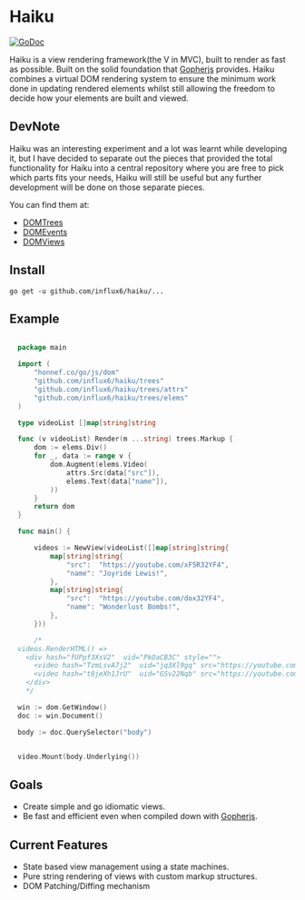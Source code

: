 # Haiku
[![GoDoc](http://img.shields.io/badge/go-documentation-blue.svg?style=flat-square)](http://godoc.org/github.com/influx6/haiku)

Haiku is a view rendering framework(the V in MVC), built to render as fast as possible.
Built on the solid foundation that [Gopherjs](https://github.com/gopherjs/gopherjs) provides.
Haiku combines a virtual DOM rendering system to ensure the minimum work done in
updating rendered elements whilst still allowing the freedom to decide how your
elements are built and viewed.


## DevNote
 Haiku was an interesting experiment and a lot was learnt while developing it,
 but I have decided to separate out the pieces that provided the total functionality
 for Haiku into a central repository where you are free to pick which parts fits
 your needs, Haiku will still be useful but any further development will be done
 on those separate pieces.

 You can find them at:

  - [DOMTrees](http://github.com/influx6/faux/tree/master/domtrees)
  - [DOMEvents](http://github.com/influx6/faux/tree/master/domevents)
  - [DOMViews](http://github.com/influx6/faux/tree/master/domviews)



## Install

    go get -u github.com/influx6/haiku/...


## Example

  ```go

    package main

    import (
        "honnef.co/go/js/dom"
    	"github.com/influx6/haiku/trees"
    	"github.com/influx6/haiku/trees/attrs"
    	"github.com/influx6/haiku/trees/elems"
    )

    type videoList []map[string]string

    func (v videoList) Render(m ...string) trees.Markup {
    	dom := elems.Div()
    	for _, data := range v {
    		dom.Augment(elems.Video(
    			attrs.Src(data["src"]),
    			elems.Text(data["name"]),
    		))
    	}
    	return dom
    }

    func main() {

    	videos := NewView(videoList([]map[string]string{
    		map[string]string{
    			"src":  "https://youtube.com/xF5R32YF4",
    			"name": "Joyride Lewis!",
    		},
    		map[string]string{
    			"src":  "https://youtube.com/dox32YF4",
    			"name": "Wonderlust Bombs!",
    		},
    	}))

    	/*
    videos.RenderHTML() =>
      <div hash="fUPpf3XsV2"  uid="PkOaCB3C" style="">
        <video hash="TzmLsvA7j2"  uid="jq3Xl9gq" src="https://youtube.com/xF5R32YF4" style="">Joyride Lewis!</video>
        <video hash="t8jeXh1JrU"  uid="GSv22Nqb" src="https://youtube.com/dox32YF4" style="">Wonderlust Bombs!</video>
      </div>  
      */

    win := dom.GetWindow()
  	doc := win.Document()

  	body := doc.QuerySelector("body")


  	video.Mount(body.Underlying())


  ```


## Goals
  - Create simple and go idiomatic views.
  - Be fast and efficient even when compiled down with [Gopherjs](https://github.com/gopherjs/gopherjs).

## Current Features
  - State based view management using a state machines.
  - Pure string rendering of views with custom markup structures.
  - DOM Patching/Diffing mechanism
